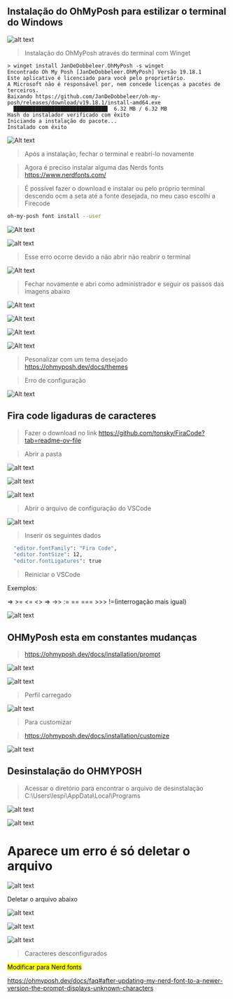 ## Instalação do OhMyPosh para estilizar o terminal do Windows

![alt text](../img/image-77.png)

> Instalação do OhMyPosh através do terminal com Winget

```
> winget install JanDeDobbeleer.OhMyPosh -s winget
Encontrado Oh My Posh [JanDeDobbeleer.OhMyPosh] Versão 19.18.1
Este aplicativo é licenciado para você pelo proprietário.
A Microsoft não é responsável por, nem concede licenças a pacotes de terceiros.
Baixando https://github.com/JanDeDobbeleer/oh-my-posh/releases/download/v19.18.1/install-amd64.exe
  ██████████████████████████████  6.32 MB / 6.32 MB
Hash do instalador verificado com êxito
Iniciando a instalação do pacote...
Instalado com êxito
```
![Alt text](../img/image-63.png)

> Após a instalação, fechar o terminal e reabrí-lo novamente

> Agora é preciso instalar alguma das Nerds fonts https://www.nerdfonts.com/

> É possível fazer o download e instalar ou pelo próprio terminal descendo ocm a seta até a fonte desejada, no meu caso escolhi a Firecode

```sh
oh-my-posh font install --user
```
![Alt text](../img/image-64.png)

>

![alt text](img/imagens/image-42.png)

> Esse erro ocorre devido a não abrir não reabrir o terminal

![Alt text](../img/image-65.png)

> Fechar novamente e abri como administrador e seguir os passos das imagens abaixo

![Alt text](../img/image-66.png)

![Alt text](../img/image-67.png)

![Alt text](../img/image-68.png)

![Alt text](../img/image-69.png)

> Pesonalizar com um tema desejado https://ohmyposh.dev/docs/themes

> Erro de configuração

![Alt text](../img/image-70.png)

## Fira code ligaduras de caracteres

> Fazer o download no link https://github.com/tonsky/FiraCode?tab=readme-ov-file

> Abrir a pasta 

![alt text](img/imagens/image-39.png)

![alt text](img/imagens/image-38.png)

![alt text](img/imagens/image-37.png)

> Abrir o arquivo de configuração do VSCode

![alt text](img/imagens/image-40.png)

> Inserir os seguintes dados

```sh
  "editor.fontFamily": "Fira Code",
  "editor.fontSize": 12,
  "editor.fontLigatures": true
```
> Reiniciar o VSCode

Exemplos:

=> >= <= <> => ->> := == === >>>
!=(interrogação mais igual)

![alt text](img/imagens/image-41.png)

## OHMyPosh esta em constantes mudanças

> https://ohmyposh.dev/docs/installation/prompt

![alt text](img/imagens/image-43.png)

![alt text](img/imagens/image-44.png)

> Perfil carregado

![alt text](img/imagens/image-45.png)

> Para customizar

> https://ohmyposh.dev/docs/installation/customize

![alt text](img/imagens/image-46.png)

## Desinstalação do OHMYPOSH

> Acessar o diretório para encontrar o arquivo de desinstalação C:\Users\lespi\AppData\Local\Programs

![alt text](image.png)

![alt text](image-1.png)

Aparece um erro é só deletar o arquivo
=== 
![alt text](image-4.png)

Deletar o arquivo abaixo

![alt text](image-2.png)

![alt text](image-3.png)

![alt text](image-5.png)

> Caracteres desconfigurados

<mark>Modificar para Nerd fonts</mark>

https://ohmyposh.dev/docs/faq#after-updating-my-nerd-font-to-a-newer-version-the-prompt-displays-unknown-characters

